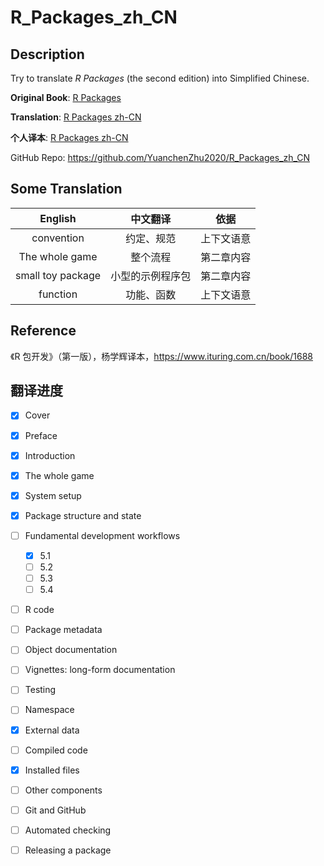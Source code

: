 # R_Packages_zh_CN

## Description

Try to translate *R Packages* (the second edition) into Simplified Chinese.

**Original Book**: [R Packages](https://github.com/hadley/r-pkgs)

**Translation**: [R Packages zh-CN](https://r-packages-zh-cn.readthedocs.io/zh_CN/latest/)

**个人译本**: [R Packages zh-CN](https://r-packages-zh-cn.readthedocs.io/zh_CN/latest/)

GitHub Repo: https://github.com/YuanchenZhu2020/R_Packages_zh_CN





## Some Translation

|      English      |     中文翻译     |    依据    |
| :---------------: | :--------------: | :--------: |
|    convention     |    约定、规范    | 上下文语意 |
|  The whole game   |     整个流程     | 第二章内容 |
| small toy package | 小型的示例程序包 | 第二章内容 |
|     function      |    功能、函数    | 上下文语意 |



## Reference

《R 包开发》（第一版），杨学辉译本，https://www.ituring.com.cn/book/1688



## 翻译进度

- [x] Cover
- [x] Preface
- [x] Introduction
- [X] The whole game
- [X] System setup
- [X] Package structure and state
- [ ] Fundamental development workflows
    - [X] 5.1
    - [ ] 5.2
    - [ ] 5.3
    - [ ] 5.4
- [ ] R code
- [ ] Package metadata
- [ ] Object documentation
- [ ] Vignettes: long-form documentation
- [ ] Testing
- [ ] Namespace
- [X] External data
- [ ] Compiled code
- [X] Installed files
- [ ] Other components
- [ ] Git and GitHub
- [ ] Automated checking
- [ ] Releasing a package

